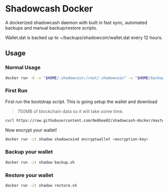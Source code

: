 # Shadowcash Docker

A dockerized shadowcash daemon with built in fast sync, automated backups and
manual backup/restore scripts.

Wallet.dat is backed up to ~/backups/shadowcoin/wallet.dat every 12 hours.

## Usage

### Normal Usage

```bash
docker run -d -v "$HOME/.shadowcoin:/root/.shadowcoin" -v "$HOME/backup/shadowcoin:/backup" --name shadow --restart always 0e8bee02/shadowcoin
```

### First Run

First run the bootstrap script. This is going setup the wallet and download
>750MB of blockchain data so it will take some time.

```bash
curl https://raw.githubusercontent.com/0e8bee02/shadowcash-docker/master/bootstrap-host.sh | sh
```

Now encrypt your wallet!
```bash
docker run -it shadow shadowcoind encryptwallet <encryption-key>
```

### Backup your wallet

```bash
docker run -it shadow backup.sh
```

### Restore your wallet

```bash
docker run -it shadow restore.sh
```
